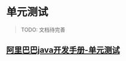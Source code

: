 # 单元测试

> TODO: 文档待完善

## [阿里巴巴java开发手册-单元测试](https://www.kancloud.cn/kanglin/java_developers_guide/539190)

